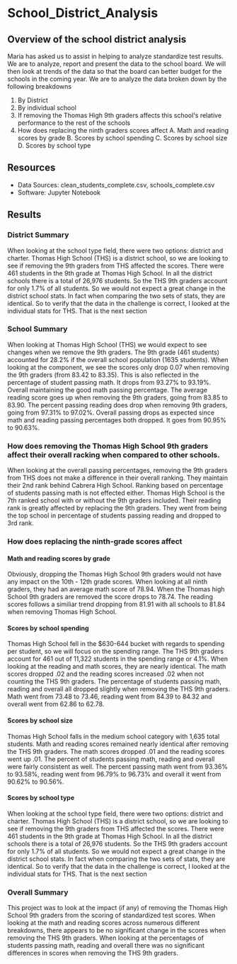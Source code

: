 # School_District_Analysis

## Overview of the school district analysis
Maria has asked us to assist in helping to analyze standardize test results. We are to analyze, report and present the data to the school board. We will then look at trends of the data so that the board can better budget for the schools in the coming year. We are to analyze the data broken down by the following breakdowns
1. By District
2. By individual school
3. If removing the Thomas High 9th graders affects this school's relative performance to the rest of the schools
4. How does replacing the ninth graders scores affect
    A. Math and reading scores by grade
    B. Scores by school spending
    C. Scores by school size
    D. Scores by school type

## Resources
- Data Sources: clean_students_complete.csv, schools_complete.csv
- Software: Jupyter Notebook

## Results
### District Summary
When looking at the school type field, there were two options: district and charter. Thomas High School (THS) is a district school, so we are looking to see if removing the 9th graders from THS affected the scores.  There were 461 students in the 9th grade at Thomas High School. In all the district schools there is a total of 26,976 students. So the THS 9th graders account for only 1.7% of all students. So we would not expect a great change in the district school stats. In fact when comparing the two sets of stats, they are identical. So to verify that the data in the challenge is correct, I looked at the individual stats for THS. That is the next section

### School Summary
When looking at Thomas High School (THS) we would expect to see changes when we remove the 9th graders. The 9th grade (461 students) accounted for 28.2% if the overall school population (1635 students). When looking at the component, we see the scores only drop 0.07 when removing the 9th graders (from 83.42 to 83.35). This is also reflected in the percentage of student passing math. It drops from 93.27% to 93.19%. Overall maintaining the good math passing percentage. The average reading score goes up when removing the 9th graders, going from 83.85 to 83.90. The percent passing reading does drop when removing 9th graders, going from 97.31% to 97.02%. Overall passing drops as expected since math and reading passing percentages both dropped. It goes from 90.95% to 90.63%.

### How does removing the Thomas High School 9th graders affect their overall racking when compared to other schools.  
When looking at the overall passing percentages, removing the 9th graders from THS does not make a difference in their overall ranking. They maintain their 2nd rank behind Cabrera High School. Ranking based on percentage of students passing math is not effected either. Thomas High School is the 7th ranked school with or without the 9th graders included. Their reading rank is greatly affected by replacing the 9th graders. They went from being the top school in percentage of students passing reading and dropped to 3rd rank. 

### How does replacing the ninth-grade scores affect
#### Math and reading scores by grade
Obviously, dropping the Thomas High School 9th graders would not have any impact on the 10th - 12th grade scores. When looking at all ninth graders, they had an average math score of 78.94. When the Thomas high School 9th graders are removed the score drops to 78.74. The reading scores follows a similiar trend dropping from 81.91 with all schools to 81.84 when removing Thomas High School. 

#### Scores by school spending
Thomas High School fell in the $630-644 bucket with regards to spending per student, so we will focus on the spending range. The THS 9th graders account for 461 out of 11,322 students in the spending range or 4.1%. When looking at the reading and math scores, they are nearly identical.  The math scores dropped .02 and the reading scores increased .02 when not counting the THS 9th graders. The percentage of students passing math, reading and overall all dropped slightly when removing the THS 9th graders. Math went from 73.48 to 73.46, reading went from 84.39 to 84.32 and overall went from 62.86 to 62.78. 

#### Scores by school size
Thomas High School falls in the medium school category with 1,635 total students. Math and reading scores remained nearly identical after removing the THS 9th graders. The math scores dropped .01 and the reading scores went up .01. The percent of students passing math, reading and overall were fairly consistent as well. The percent passing math went from 93.36% to 93.58%, reading went from 96.79% to 96.73% and overall it went from 90.62% to 90.56%.

#### Scores by school type
When looking at the school type field, there were two options: district and charter. Thomas High School (THS) is a district school, so we are looking to see if removing the 9th graders from THS affected the scores.  There were 461 students in the 9th grade at Thomas High School. In all the district schools there is a total of 26,976 students. So the THS 9th graders account for only 1.7% of all students. So we would not expect a great change in the district school stats. In fact when comparing the two sets of stats, they are identical. So to verify that the data in the challenge is correct, I looked at the individual stats for THS. That is the next section

### Overall Summary
This project was to look at the impact (if any) of removing the Thomas High School 9th graders from the scoring of standardized test scores. When looking at the math and reading scores across numerous different breakdowns, there appears to be no significant change in the scores when removing the THS 9th graders. When looking at the percentages of students passing math, reading and overall there was no significant differences in scores when removing the THS 9th graders. 
